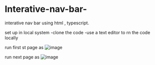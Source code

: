 # Interative-nav-bar-
 interative nav bar using html , typescript.

 set up in local system
 -clone the code
 -use a text editor to rn the code locally

 run  first st page as 
 ![image](https://github.com/snahanku/Interative-nav-bar-/assets/91967115/f2269ada-8f98-4f67-9b04-8891bd810c5d)

run  next page as 
![image](https://github.com/snahanku/Interative-nav-bar-/assets/91967115/52ea3e7a-5d44-43d2-8527-4fdb62bf717f)
